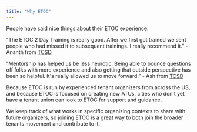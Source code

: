 ```yaml
---
title: "Why ETOC"
---
```


People have said nice things about their [ETOC](notes/etoc) experience.

“The ETOC 2 Day Training is really good. After we first got trained we sent people who had missed it to subsequent trainings. I really recommend it.” - Ananth from [TCSD](https://tenantcouncilssandiego.org/)

“Mentorship has helped us be less neurotic. Being able to bounce questions off folks with more experience and also getting that outside perspective has been so helpful. It's really allowed us to move forward.” - Ash from [TCSD](https://tenantcouncilssandiego.org/)

Because ETOC is run by experienced tenant organizers from across the US, and because ETOC is focused on creating new ATUs, cities who don’t yet have a tenant union can look to ETOC for support and guidance. 

We keep track of what works in specific organizing contexts to share with future organizers, so joining ETOC is a great way to both join the broader tenants movement and contribute to it.
